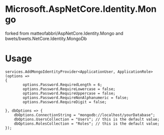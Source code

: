 # Microsoft.AspNetCore.Identity.Mongo

forked from matteofabbri/AspNetCore.Identity.Mongo and bwets/bwets.NetCore.Identity.MongoDb

# Usage

    services.AddMongoIdentityProvider<ApplicationUser, ApplicationRole>(options =>
    {
            options.Password.RequiredLength = 6;
            options.Password.RequireLowercase = false;
            options.Password.RequireUppercase = false;
            options.Password.RequireNonAlphanumeric = false;
            options.Password.RequireDigit = false;
            
    }, dbOptions => {
		dbOptions.ConnectionString = "mongodb://localhost/yourDatabase";
		dbOptions.UsersCollection = "Users"; // this is the default value;
		dbOptions.RolesCollection = "Roles"; // this is the default value;
	});
    

